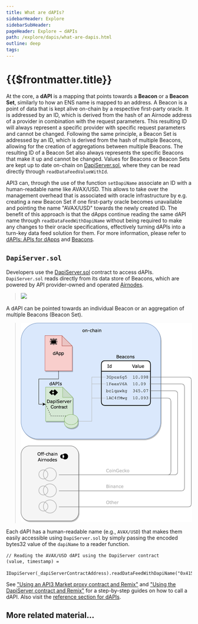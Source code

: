 ```yaml
---
title: What are dAPIs?
sidebarHeader: Explore
sidebarSubHeader:
pageHeader: Explore → dAPIs
path: /explore/dapis/what-are-dapis.html
outline: deep
tags:
---
```


<PageHeader/>

<SearchHighlight/>

# {{$frontmatter.title}}

At the core, a **dAPI** is a mapping that points towards a **Beacon** or a **Beacon Set**, similarly to how an ENS name is mapped to an address. A Beacon is a point of data that is kept alive on-chain by a respective first-party oracle. It is addressed by an ID, which is derived from the hash of an Airnode address of a provider in combination with the request parameters. This resulting ID will always represent a specific provider with specific request parameters and cannot be changed. Following the same principle, a Beacon Set is addressed by an ID, which is derived from the hash of multiple Beacons, allowing for the creation of aggregations between multiple Beacons. The resulting ID of a Beacon Set also always represents the specific Beacons that make it up and cannot be changed. Values for Beacons or Beacon Sets are kept up to date on-chain on [DapiServer.sol](https://github.com/api3dao/airnode-protocol-v1/blob/main/contracts/dapis/DapiServer.sol)<externalLinkImage/>, where they can be read directly through `readDataFeedValueWithId`. 

API3 can, through the use of the function `setDapiName` associate an ID with a human-readable name like AVAX/USD. This allows to take over the management overhead that is associated with oracle infrastructure by e.g. creating a new Beacon Set if one first-party oracle becomes unavailable and pointing the name "AVAX/USD" towards the newly created ID. The benefit of this approach is that the dApps continue reading the same dAPI name through `readDataFeedWithDapiName` without being required to make any changes to their oracle specifications, effectively turning dAPIs into a turn-key data feed solution for them. For more information, please refer to [dAPIs: APIs for dApps](https://medium.com/api3/dapis-apis-for-dapps-53b83f8d2493)<externalLinkImage/>
and [Beacons](https://medium.com/api3/beacons-building-blocks-for-web3-data-connectivity-df6ad3eb5763)<externalLinkImage/>.

## `DapiServer.sol`

Developers use the
[DapiServer.sol](https://github.com/api3dao/airnode-protocol-v1/blob/main/contracts/dapis/DapiServer.sol)<externalLinkImage/>
contract to access dAPIs. `DapiServer.sol` reads directly from its data store of
Beacons, which are powered by API provider-owned and operated
[Airnodes](/reference/airnode/latest/).

> <img src="../assets/images/dapp-beacon.png" width="550px"/>

A dAPI can be pointed towards an individual Beacon or an aggregation of
multiple Beacons (Beacon Set).

> <img src="../assets/images/dapi-beacons.png" width="550px"/>

Each dAPI has a human-readable name (e.g., `AVAX/USD`) that makes them easily
accessible using `DapiServer.sol` by simply passing the encoded bytes32 value of the
`dapiName` to a reader function.

```solidity
// Reading the AVAX/USD dAPI using the DapiServer contract
(value, timestamp) =
  IDapiServer(_dapiServerContractAddress).readDataFeedWithDapiName("0x415...0000");
```

See
["Using an API3 Market proxy contract and Remix"](/guides/dapis/call-dapi-proxy/)
and
["Using the DapiServer contract and Remix"](/guides/dapis/call-dapi-dapiserver/)
for a step-by-step guides on how to call a dAPI. Also visit the
[reference section for dAPIs](/reference/dapis/).

## More related material...

<div class="api3-css-nav-box-flex-row">
  <NavBox type='GUIDE' id="_dapi-just-the-code"/>
  <NavBox type='GUIDE' id="_call-dapi-proxy"/>
  <NavBox type='GUIDE' id="_call-dapi-server"/>
</div>
